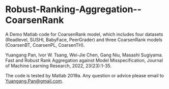 # Robust-Ranking-Aggregation--CoarsenRank
A Demo Matlab code for CoarsenRank model, which includes four datasets (Readlevel, SUSHI, BabyFace, PeerGrader) and three CoarsenRank models (CoarsenBT, CoarsenPL, CoarsenTH).

Yuangang Pan, Ivor W. Tsang, Wei-Jie Chen, Gang Niu, Masashi Sugiyama. Fast and Robust Rank Aggregation against Model Misspecification, Journal of Machine Learning Research, 2022, 23(23):1-35.

The code is tested by Matlab 2019a. Any question or advice please email to Yuangang.Pan@gmail.com.
